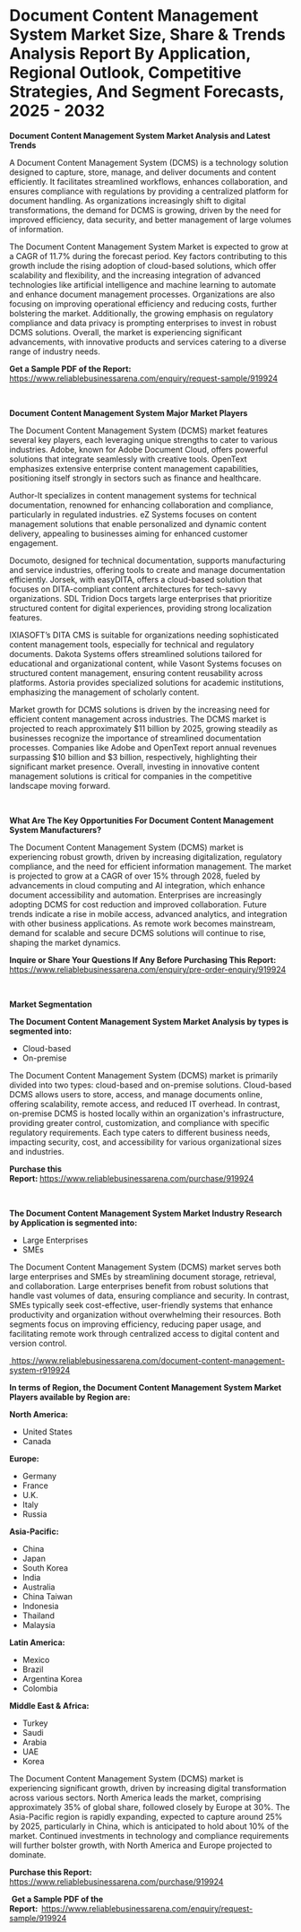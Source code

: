 <p><h1>Document Content Management System Market Size, Share & Trends Analysis Report By Application, Regional Outlook, Competitive Strategies, And Segment Forecasts, 2025 - 2032</h1></p><p><strong>Document Content Management System Market Analysis and Latest Trends</strong></p>
<p><p>A Document Content Management System (DCMS) is a technology solution designed to capture, store, manage, and deliver documents and content efficiently. It facilitates streamlined workflows, enhances collaboration, and ensures compliance with regulations by providing a centralized platform for document handling. As organizations increasingly shift to digital transformations, the demand for DCMS is growing, driven by the need for improved efficiency, data security, and better management of large volumes of information.</p><p>The Document Content Management System Market is expected to grow at a CAGR of 11.7% during the forecast period. Key factors contributing to this growth include the rising adoption of cloud-based solutions, which offer scalability and flexibility, and the increasing integration of advanced technologies like artificial intelligence and machine learning to automate and enhance document management processes. Organizations are also focusing on improving operational efficiency and reducing costs, further bolstering the market. Additionally, the growing emphasis on regulatory compliance and data privacy is prompting enterprises to invest in robust DCMS solutions. Overall, the market is experiencing significant advancements, with innovative products and services catering to a diverse range of industry needs.</p></p>
<p><strong>Get a Sample PDF of the Report:&nbsp;</strong> <a href="https://www.reliablebusinessarena.com/enquiry/request-sample/919924?utm_campaign=2981&utm_medium=2&utm_source=Github&utm_content=ia&utm_term=17042025&utm_id=document-content-management-system">https://www.reliablebusinessarena.com/enquiry/request-sample/919924</a></p>
<p>&nbsp;</p>
<p><strong>Document Content Management System Major Market Players</strong></p>
<p><p>The Document Content Management System (DCMS) market features several key players, each leveraging unique strengths to cater to various industries. Adobe, known for Adobe Document Cloud, offers powerful solutions that integrate seamlessly with creative tools. OpenText emphasizes extensive enterprise content management capabilities, positioning itself strongly in sectors such as finance and healthcare.</p><p>Author-It specializes in content management systems for technical documentation, renowned for enhancing collaboration and compliance, particularly in regulated industries. eZ Systems focuses on content management solutions that enable personalized and dynamic content delivery, appealing to businesses aiming for enhanced customer engagement.</p><p>Documoto, designed for technical documentation, supports manufacturing and service industries, offering tools to create and manage documentation efficiently. Jorsek, with easyDITA, offers a cloud-based solution that focuses on DITA-compliant content architectures for tech-savvy organizations. SDL Tridion Docs targets large enterprises that prioritize structured content for digital experiences, providing strong localization features.</p><p>IXIASOFT’s DITA CMS is suitable for organizations needing sophisticated content management tools, especially for technical and regulatory documents. Dakota Systems offers streamlined solutions tailored for educational and organizational content, while Vasont Systems focuses on structured content management, ensuring content reusability across platforms. Astoria provides specialized solutions for academic institutions, emphasizing the management of scholarly content.</p><p>Market growth for DCMS solutions is driven by the increasing need for efficient content management across industries. The DCMS market is projected to reach approximately $11 billion by 2025, growing steadily as businesses recognize the importance of streamlined documentation processes. Companies like Adobe and OpenText report annual revenues surpassing $10 billion and $3 billion, respectively, highlighting their significant market presence. Overall, investing in innovative content management solutions is critical for companies in the competitive landscape moving forward.</p></p>
<p>&nbsp;</p>
<p><strong>What Are The Key Opportunities For Document Content Management System Manufacturers?</strong></p>
<p><p>The Document Content Management System (DCMS) market is experiencing robust growth, driven by increasing digitalization, regulatory compliance, and the need for efficient information management. The market is projected to grow at a CAGR of over 15% through 2028, fueled by advancements in cloud computing and AI integration, which enhance document accessibility and automation. Enterprises are increasingly adopting DCMS for cost reduction and improved collaboration. Future trends indicate a rise in mobile access, advanced analytics, and integration with other business applications. As remote work becomes mainstream, demand for scalable and secure DCMS solutions will continue to rise, shaping the market dynamics.</p></p>
<p><strong>Inquire or Share Your Questions If Any Before Purchasing This Report:</strong> <a href="https://www.reliablebusinessarena.com/enquiry/pre-order-enquiry/919924?utm_campaign=2981&utm_medium=2&utm_source=Github&utm_content=ia&utm_term=17042025&utm_id=document-content-management-system">https://www.reliablebusinessarena.com/enquiry/pre-order-enquiry/919924</a></p>
<p>&nbsp;</p>
<p><strong>Market Segmentation</strong></p>
<p><strong>The Document Content Management System Market Analysis by types is segmented into:</strong></p>
<p><ul><li>Cloud-based</li><li>On-premise</li></ul></p>
<p><p>The Document Content Management System (DCMS) market is primarily divided into two types: cloud-based and on-premise solutions. Cloud-based DCMS allows users to store, access, and manage documents online, offering scalability, remote access, and reduced IT overhead. In contrast, on-premise DCMS is hosted locally within an organization's infrastructure, providing greater control, customization, and compliance with specific regulatory requirements. Each type caters to different business needs, impacting security, cost, and accessibility for various organizational sizes and industries.</p></p>
<p><strong>Purchase this Report:&nbsp;</strong><a href="https://www.reliablebusinessarena.com/purchase/919924?utm_campaign=2981&utm_medium=2&utm_source=Github&utm_content=ia&utm_term=17042025&utm_id=document-content-management-system">https://www.reliablebusinessarena.com/purchase/919924</a></p>
<p>&nbsp;</p>
<p><strong>The Document Content Management System Market Industry Research by Application is segmented into:</strong></p>
<p><ul><li>Large Enterprises</li><li>SMEs</li></ul></p>
<p><p>The Document Content Management System (DCMS) market serves both large enterprises and SMEs by streamlining document storage, retrieval, and collaboration. Large enterprises benefit from robust solutions that handle vast volumes of data, ensuring compliance and security. In contrast, SMEs typically seek cost-effective, user-friendly systems that enhance productivity and organization without overwhelming their resources. Both segments focus on improving efficiency, reducing paper usage, and facilitating remote work through centralized access to digital content and version control.</p></p>
<p><a href="https://www.reliablebusinessarena.com/document-content-management-system-r919924?utm_campaign=2981&utm_medium=2&utm_source=Github&utm_content=ia&utm_term=17042025&utm_id=document-content-management-system">&nbsp;https://www.reliablebusinessarena.com/document-content-management-system-r919924</a></p>
<p><strong>In terms of Region, the Document Content Management System Market Players available by Region are:</strong></p>
<p>
    <p> <strong> North America: </strong>
        <ul>
            <li>United States</li>
            <li>Canada</li>
        </ul>
        </p> 
    <p> <strong> Europe: </strong>
        <ul>
            <li>Germany</li>
            <li>France</li>
            <li>U.K.</li>
            <li>Italy</li>
            <li>Russia</li>
        </ul>
        </p> 
    <p> <strong> Asia-Pacific: </strong>
        <ul>
            <li>China</li>
            <li>Japan</li>
            <li>South Korea</li>
            <li>India</li>
            <li>Australia</li>
            <li>China Taiwan</li>
            <li>Indonesia</li>
            <li>Thailand</li>
            <li>Malaysia</li>
        </ul>
        </p> 
    <p> <strong> Latin America: </strong>
        <ul>
            <li>Mexico</li>
            <li>Brazil</li>
            <li>Argentina Korea</li>
            <li>Colombia</li>
        </ul>
        </p> 
    <p> <strong> Middle East & Africa: </strong>
        <ul>
            <li>Turkey</li>
            <li>Saudi</li>
            <li>Arabia</li>
            <li>UAE</li>
            <li>Korea</li>
        </ul>
    </p>
    </p>
<p><p>The Document Content Management System (DCMS) market is experiencing significant growth, driven by increasing digital transformation across various sectors. North America leads the market, comprising approximately 35% of global share, followed closely by Europe at 30%. The Asia-Pacific region is rapidly expanding, expected to capture around 25% by 2025, particularly in China, which is anticipated to hold about 10% of the market. Continued investments in technology and compliance requirements will further bolster growth, with North America and Europe projected to dominate.</p></p>
<p><strong>Purchase this Report: </strong><a href="https://www.reliablebusinessarena.com/purchase/919924?utm_campaign=2981&utm_medium=2&utm_source=Github&utm_content=ia&utm_term=17042025&utm_id=document-content-management-system">https://www.reliablebusinessarena.com/purchase/919924</a></p>
<p>&nbsp;<strong>Get a Sample PDF of the Report:&nbsp;&nbsp;</strong><a href="https://www.reliablebusinessarena.com/enquiry/request-sample/919924?utm_campaign=2981&utm_medium=2&utm_source=Github&utm_content=ia&utm_term=17042025&utm_id=document-content-management-system">https://www.reliablebusinessarena.com/enquiry/request-sample/919924</a></p>
<p><strong></strong></p>
<p><p></p><p></p><p></p></p>
